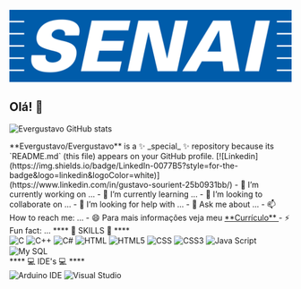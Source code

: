 ![logo](https://github.com/Evergustavo/Evergustavo/blob/main/senai.png)
## Olá! 👋

![Evergustavo GitHub stats](https://github-readme-stats.vercel.app/api?username=Evergustavo&show_icons=true&theme=synthwave)

<!--> **Evergustavo/Evergustavo** is a ✨ _special_ ✨ repository because its `README.md` (this file) appears on your GitHub profile.

[![Linkedin](https://img.shields.io/badge/LinkedIn-0077B5?style=for-the-badge&logo=linkedin&logoColor=white)](https://www.linkedin.com/in/gustavo-sourient-25b0931bb/)

- 🔭 I’m currently working on ...
- 🌱 I’m currently learning ...
- 👯 I’m looking to collaborate on ...
- 🤔 I’m looking for help with ...
- 💬 Ask me about ...
- 📫 How to reach me: ...
- 😄 Para mais informações veja meu     <a href="" class="nav-link">**Currículo** </a>
- ⚡ Fun fact: ...

                                        ****  🚀 SKILLS 🚀  ****
  
  <div style = "display: inline_block">
     
  <img align="center" alt="C" src="https://img.shields.io/badge/C-00599C?style=for-the-badge&logo=c&logoColor=white" />

    <img align="center" alt="C++" src="https://img.shields.io/badge/C%2B%2B-00599C?style=for-the-badge&logo=c%2B%2B&logoColor=white" />

     <img align="center" alt="C#" src="https://img.shields.io/badge/C%23-239120?style=for-the-badge&logo=c-sharp&logoColor=white" />

     <img align="center" alt="HTML" src="https://img.shields.io/badge/HTML-239120?style=for-the-badge&logo=html5&logoColor=white" />

     <img align="center" alt="HTML5" src="https://img.shields.io/badge/HTML5-E34F26?style=for-the-badge&logo=html5&logoColor=white" />

     <img align="center" alt="CSS" src="https://img.shields.io/badge/CSS-239120?&style=for-the-badge&logo=css3&logoColor=white" />

     <img align="center" alt="CSS3" src="https://img.shields.io/badge/CSS3-1572B6?style=for-the-badge&logo=css3&logoColor=white" />

     <img align="center" alt="Java Script" src="https://img.shields.io/badge/JavaScript-323330?style=for-the-badge&logo=javascript&logoColor=F7DF1E" />

     <img align="center" alt="My SQL" src="https://img.shields.io/badge/MySQL-00000F?style=for-the-badge&logo=mysql&logoColor=white" />

  </div>

                                          ****  💻 IDE's 💻  ****
   <div style = "display: inline_block">

<img align="center" alt="Arduino IDE" src="https://img.shields.io/badge/Arduino_IDE-00979D?style=for-the-badge&logo=arduino&logoColor=white" />

<img align="center" alt="Visual Studio" src="https://img.shields.io/badge/Visual_Studio-5C2D91?style=for-the-badge&logo=visual%20studio&logoColor=white"/>
  
